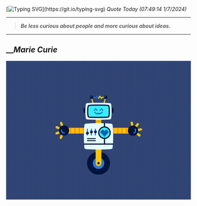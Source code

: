 [![Typing SVG](https://readme-typing-svg.herokuapp.com?font=Press+Start+2P&color=C2F784&size=35&width=900&height=100&lines=Hello+World%2C+I'm+Hung+!)](https://git.io/typing-svg) 
_Quote Today (07:49:14 1/7/2024)_
___
>**_Be less curious about people and more curious about ideas._**
___

## __**_Marie Curie_**

![RobotDance](src/assets/images/robot-dancing-dribble.gif?style=center)
